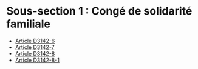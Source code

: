 # Sous-section 1 : Congé de solidarité familiale

* [Article D3142-6](./LEGIARTI000023432610.md)
* [Article D3142-7](./LEGIARTI000018534203.md)
* [Article D3142-8](./LEGIARTI000018534201.md)
* [Article D3142-8-1](./LEGIARTI000023421006.md)

